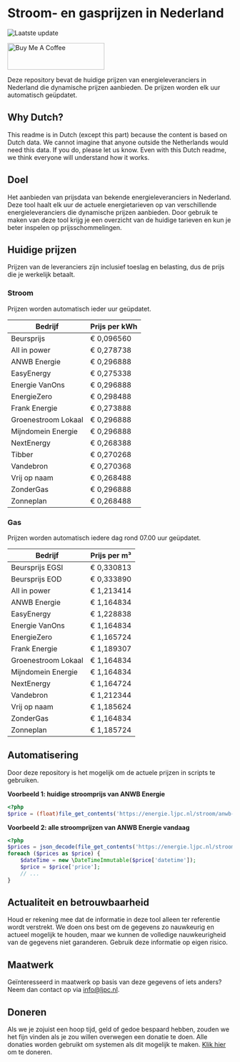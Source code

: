 # Stroom- en gasprijzen in Nederland

![Laatste update](https://img.shields.io/badge/laatste%20update-2024--07--31%2023%3A00%20CET-brightgreen)

<a href="https://www.buymeacoffee.com/Lars-" target="_blank"><img src="https://cdn.buymeacoffee.com/buttons/v2/default-orange.png" alt="Buy Me A Coffee" height="60" style="height: 60px !important;width: 217px !important;" ></a>

Deze repository bevat de huidige prijzen van energieleveranciers in Nederland die dynamische prijzen aanbieden. De prijzen worden elk uur automatisch geüpdatet.

## Why Dutch?

This readme is in Dutch (except this part) because the content is based on Dutch data. We cannot imagine that anyone outside the Netherlands would need this data. If you do, please let us know. Even with this Dutch readme, we think
everyone will understand how it works.

## Doel

Het aanbieden van prijsdata van bekende energieleveranciers in Nederland. Deze tool haalt elk uur de actuele energietarieven op van verschillende energieleveranciers die dynamische prijzen aanbieden. Door gebruik te maken van deze tool
krijg je een overzicht van de huidige tarieven en kun je beter inspelen op prijsschommelingen.

## Huidige prijzen

Prijzen van de leveranciers zijn inclusief toeslag en belasting, dus de prijs die je werkelijk betaalt.

### Stroom

Prijzen worden automatisch ieder uur geüpdatet.

 Bedrijf | Prijs per kWh 
---------|---------------
Beursprijs | € 0,096560
All in power | € 0,278738
ANWB Energie | € 0,296888
EasyEnergy | € 0,275338
Energie VanOns | € 0,296888
EnergieZero | € 0,298488
Frank Energie | € 0,273888
Groenestroom Lokaal | € 0,296888
Mijndomein Energie | € 0,296888
NextEnergy | € 0,268388
Tibber | € 0,270268
Vandebron | € 0,270368
Vrij op naam | € 0,268488
ZonderGas | € 0,296888
Zonneplan | € 0,268488


### Gas

Prijzen worden automatisch iedere dag rond 07.00 uur geüpdatet.

 Bedrijf | Prijs per m³ 
---------|--------------
Beursprijs EGSI | € 0,330813
Beursprijs EOD | € 0,333890
All in power | € 1,213414
ANWB Energie | € 1,164834
EasyEnergy | € 1,228838
Energie VanOns | € 1,164834
EnergieZero | € 1,165724
Frank Energie | € 1,189307
Groenestroom Lokaal | € 1,164834
Mijndomein Energie | € 1,164834
NextEnergy | € 1,164724
Vandebron | € 1,212344
Vrij op naam | € 1,185624
ZonderGas | € 1,164834
Zonneplan | € 1,185724


## Automatisering

Door deze repository is het mogelijk om de actuele prijzen in scripts te gebruiken.

**Voorbeeld 1: huidige stroomprijs van ANWB Energie**

```php
<?php
$price = (float)file_get_contents('https://energie.ljpc.nl/stroom/anwb-energie-nu.txt');

```

**Voorbeeld 2: alle stroomprijzen van ANWB Energie vandaag**

```php
<?php
$prices = json_decode(file_get_contents('https://energie.ljpc.nl/stroom/all-in-power-vandaag.json'),true);
foreach ($prices as $price) {
    $dateTime = new \DateTimeImmutable($price['datetime']);
    $price = $price['price'];
    // ...
}
```

## Actualiteit en betrouwbaarheid

Houd er rekening mee dat de informatie in deze tool alleen ter referentie wordt verstrekt. We doen ons best om de gegevens zo nauwkeurig en actueel mogelijk te houden, maar we kunnen de volledige nauwkeurigheid van de gegevens niet
garanderen. Gebruik deze informatie op eigen risico.

## Maatwerk

Geïnteresseerd in maatwerk op basis van deze gegevens of iets anders? Neem dan contact op
via [info@ljpc.nl](mailto:info@ljpc.nl?subject=Energie%20prijzen).

## Doneren

Als we je zojuist een hoop tijd, geld of gedoe bespaard hebben, zouden we het fijn vinden als je zou willen overwegen een
donatie te doen. Alle donaties worden gebruikt om systemen als dit mogelijk te
maken. [Klik hier](https://www.buymeacoffee.com/Lars-) om te doneren.
